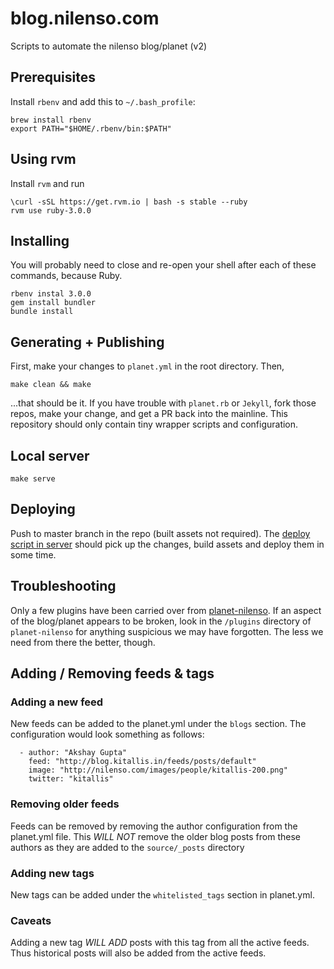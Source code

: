 # blog.nilenso.com
Scripts to automate the nilenso blog/planet (v2)


## Prerequisites

Install `rbenv` and add this to `~/.bash_profile`:
```
brew install rbenv
export PATH="$HOME/.rbenv/bin:$PATH"
```

## Using rvm
Install `rvm` and run
```
\curl -sSL https://get.rvm.io | bash -s stable --ruby
rvm use ruby-3.0.0
```

## Installing

You will probably need to close and re-open your shell after each of these commands, because Ruby.

```
rbenv instal 3.0.0
gem install bundler
bundle install
```


## Generating + Publishing

First, make your changes to `planet.yml` in the root directory. Then,

```
make clean && make
```

...that should be it. If you have trouble with `planet.rb` or `Jekyll`, fork those repos, make your change, and get a PR back into the mainline. This repository should only contain tiny wrapper scripts and configuration.

## Local server
```
make serve
```

## Deploying

Push to master branch in the repo (built assets not required). The [deploy script in server](bin/generate-planet.sh) should pick up the changes, build assets and deploy them in some time.

## Troubleshooting

Only a few plugins have been carried over from [planet-nilenso](http://github.com/nilenso/planet-nilenso). If an aspect of the blog/planet appears to be broken, look in the `/plugins` directory of `planet-nilenso` for anything suspicious we may have forgotten. The less we need from there the better, though.

## Adding / Removing feeds & tags

### Adding a new feed
New feeds can be added to the planet.yml under the `blogs` section. The configuration would look something as follows:
```
  - author: "Akshay Gupta"
    feed: "http://blog.kitallis.in/feeds/posts/default"
    image: "http://nilenso.com/images/people/kitallis-200.png"
    twitter: "kitallis"
```

### Removing older feeds
Feeds can be removed by removing the author configuration from the planet.yml file. This *WILL NOT* remove the older blog posts from these authors as they are added to the `source/_posts` directory

### Adding new tags
New tags can be added under the `whitelisted_tags` section in planet.yml.

### Caveats
Adding a new tag *WILL ADD* posts with this tag from all the active feeds. Thus historical posts will also be added from the active feeds.